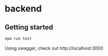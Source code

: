# backend

## Getting started

```bash
npm run test
```

Using swagger, check out  http://localhost:3000
